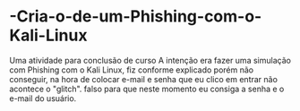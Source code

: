 # -Cria-o-de-um-Phishing-com-o-Kali-Linux
Uma atividade para conclusão de curso
A intenção era fazer uma simulação com Phishing com o Kali Linux, fiz conforme explicado porém não conseguir, na hora de colocar e-mail e senha que eu clico em entrar não acontece o "glitch". 
falso para que neste momento eu consiga a senha e o e-mail do usuário. 

